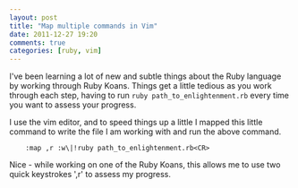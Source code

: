 ```yaml
---
layout: post
title: "Map multiple commands in Vim"
date: 2011-12-27 19:20
comments: true
categories: [ruby, vim]
---
```


I've been learning a lot of new and subtle things about the Ruby language by
working through Ruby Koans.  Things get a little tedious as you work through
each step, having to run `ruby path_to_enlightenment.rb` every time you want to
assess your progress.

I use the vim editor, and to speed things up a little I mapped this little
command to write the file I am working with and run the above command.

``` vim
    :map ,r :w\|!ruby path_to_enlightenment.rb<CR>
```

Nice - while working on one of the Ruby Koans, this allows me to use two quick keystrokes ',r' to assess my progress.
